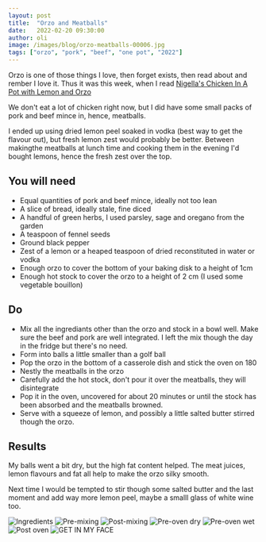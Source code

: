 ```yaml
---
layout: post
title:  "Orzo and Meatballs"
date:   2022-02-20 09:30:00
author: oli
image: /images/blog/orzo-meatballs-00006.jpg
tags: ["orzo", "pork", "beef", "one pot", "2022"]
---
```


Orzo is one of those things I love, then forget exists, then read about and rember I love it.  Thus it was this week, when I read [Nigella's Chicken In A Pot with Lemon and Orzo](https://www.nigella.com/recipes/chicken-in-a-pot-with-lemon-and-orzo)

We don't eat a lot of chicken right now, but I did have some small packs of pork and beef mince in, hence, meatballs.

I ended up using dried lemon peel soaked in vodka (best way to get the flavour out), but fresh lemon zest would probably be better.  Between makingthe meatballs at lunch time and cooking them in the evening I'd bought lemons, hence the fresh zest over the top.


## You will need

* Equal quantities of pork and beef mince, ideally not too lean
* A slice of bread, ideally stale, fine diced
* A handful of green herbs, I used parsley, sage and oregano from the garden
* A teaspoon of fennel seeds
* Ground black pepper
* Zest of a lemon or a heaped teaspoon of dried reconstituted in water or vodka
* Enough orzo to cover the bottom of your baking disk to a height of 1cm
* Enough hot stock to cover the orzo to a height of 2 cm (I used some vegetable bouillon)

## Do

* Mix all the ingrediants other than the orzo and stock in a bowl well.  Make sure the beef and pork are well integrated.  I left the mix though the day in the fridge but there's no need.
* Form into balls a little smaller than a golf ball
* Pop the orzo in the bottom of a casserole dish and stick the oven on 180
* Nestly the meatballs in the orzo
* Carefully add the hot stock, don't pour it over the meatballs, they will disintegrate
* Pop it in the oven, uncovered for about 20 minutes or until the stock has been absorbed and the meatballs browned.
* Serve with a squeeze of lemon, and possibly a little salted butter stirred though the orzo.

## Results


My balls went a bit dry, but the high fat content helped.  The meat juices, lemon flavours and fat all help to make the orzo silky smooth.

Next time I would be tempted to stir though some salted butter and the last moment and add way more lemon peel, maybe a smalll glass of white wine too.

![Ingredients](/images/blog/orzo-meatballs-00000.jpg)
![Pre-mixing](/images/blog/orzo-meatballs-00001.jpg)
![Post-mixing](/images/blog/orzo-meatballs-00002.jpg)
![Pre-oven dry](/images/blog/orzo-meatballs-00003.jpg)
![Pre-oven wet](/images/blog/orzo-meatballs-00004.jpg)
![Post oven](/images/blog/orzo-meatballs-00005.jpg)
![GET IN MY FACE](/images/blog/orzo-meatballs-00006.jpg)